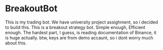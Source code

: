 # BreakoutBot
This is my trading bot. We have university project assighment, so i decided to build this. This is a breakout strategy bot. Simple enough, Efficient enough. 
The hardest part, I guess, is reading documentation of Binance, it is huge actually.
btw, keys are from demo accaunt, so i dont worry much about this.
